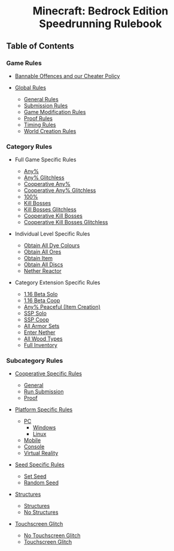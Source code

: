 <h1 align="center">
Minecraft: Bedrock Edition
<br>
Speedrunning Rulebook
</h1>

## Table of Contents

### Game Rules

* [Bannable Offences and our Cheater Policy](./cheaters/README.md)

* [Global Rules](./global/README.md)
	- [General Rules](./global/README.md#general-rules)
	- [Submission Rules](./global/README.md#submission-rules)
	- [Game Modification Rules](./global/README.md#game-modification-rules)
	- [Proof Rules](./global/README.md#proof-rules)
	- [Timing Rules](./global/README.md#timing-rules)
	- [World Creation Rules](./global/README.md#world-creation-rules)

### Category Rules

* Full Game Specific Rules
	- [Any%](./fullgame/any.md)
	- [Any% Glitchless](./fullgame/any-glitchless.md)
	- [Cooperative Any%](./fullgame/coop-any.md)
	- [Cooperative Any% Glitchless](./fullgame/coop-any-glitchless.md)
	- [100%](./fullgame/hundo.md)
	- [Kill Bosses](./fullgame/bosses.md)
	- [Kill Bosses Glitchless](./fullgame/bosses-glitchless.md)
	- [Cooperative Kill Bosses](./fullgame/coop-bosses.md)
	- [Cooperative Kill Bosses Glitchless](./fullgame/coop-bosses-glitchless.md)

* Individual Level Specific Rules
	- [Obtain All Dye Colours](./il/dyes.md)
	- [Obtain All Ores](./il/ores.md)
	- [Obtain Item](./il/item.md)
	- [Obtain All Discs](./il/discs.md)
	- [Nether Reactor](./il/nether-reactor.md)

* Category Extension Specific Rules
	- [1.16 Beta Solo](./catext/beta.md)
	- [1.16 Beta Coop](./catext/beta-coop.md)
	- [Any% Peaceful (Item Creation)](./catext/any-peaceful-ic.md)
	- [SSP Solo](./catext/ssp.md)
	- [SSP Coop](./catext/ssp-coop.md)
	- [All Armor Sets](./catext/armor.md)
	- [Enter Nether](./catext/nether.md)
	- [All Wood Types](./catext/woods.md)
	- [Full Inventory](./catext/fullinv.md)

### Subcategory Rules

* [Cooperative Specific Rules](./coop/README.md)
	- [General](./coop/README.md#general)
	- [Run Submission](./coop/README.md#run-submission)
	- [Proof](./coop/README.md#proof)

* [Platform Specific Rules](./platform/README.md)
	- [PC](./platform/README.md#pc)
		+ [Windows](./platform/README.md#windows)
		+ [Linux](./platform/README.md#linux)
	- [Mobile](./platform/README.md#mobile)
	- [Console](./platform/README.md#console)
	- [Virtual Reality](./platform/README.md#virtual-reality)

* [Seed Specific Rules](./seed/README.md)
	- [Set Seed](./seed/README.md#set-seed)
	- [Random Seed](./seed/README.md#random-seed)

* [Structures](./structures/README.md)
	- [Structures](./structures/README.md#structures)
	- [No Structures](./structures/README.md#no-structures)

* [Touchscreen Glitch](./tsglitch/README.md)
	- [No Touchscreen Glitch](./tsglitch/README.md#no-touchscreen-glitch)
	- [Touchscreen Glitch](./tsglitch/README.md#touchscreen-glitch)

